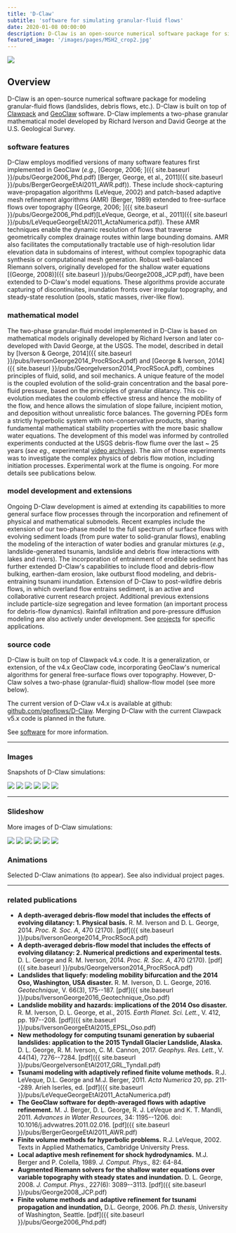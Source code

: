 ```yaml
---
title: 'D-Claw'
subtitle: 'software for simulating granular-fluid flows'
date: 2020-01-08 00:00:00
description: D-Claw is an open-source numerical software package for simulating granular-fluid flows, such as landslides, debris flows, and lahars.
featured_image: '/images/pages/MSH2_crop2.jpg'
---
```


![](/images/projects/dclaw/misc/Rainier_frame00015.png)

## Overview

D-Claw is an open-source numerical software package for modeling granular-fluid flows (landslides, debris flows, etc.). D-Claw is built on top of [Clawpack](www.clawpack.org) and [GeoClaw](www.geoclaw.org) software. D-Claw implements a two-phase granular mathematical model developed by Richard Iverson and David George at the U.S. Geological Survey. 

### software features

D-Claw employs modified versions of many software features first implemented in GeoClaw (*e.g.,* [George, 2006; ]({{ site.baseurl }}/pubs/George2006_Phd.pdf) [Berger, George, et al., 2011]({{ site.baseurl }}/pubs/BergerGeorgeEtAl2011_AWR.pdf)). These include shock-capturing wave-propagation algorithms (LeVeque, 2002) and patch-based adaptive mesh refinement algorithms (AMR) (Berger, 1989) extended to free-surface flows over topography ([George, 2006; ]({{ site.baseurl }}/pubs/George2006_Phd.pdf)[LeVeque, George, et al., 2011]({{ site.baseurl }}/pubs/LeVequeGeorgeEtAl2011_ActaNumerica.pdf)). These AMR techniques enable the dynamic resolution of flows that traverse geometrically complex drainage routes within large bounding domains. AMR also facilitates the computationally tractable use of high-resolution lidar elevation data in subdomains of interest, without complex topographic data synthesis or computational mesh generation. Robust well-balanced Riemann solvers, originally developed for the shallow water equations [(George, 2008)]({{ site.baseurl }}/pubs/George2008_JCP.pdf), have been extended to D-Claw's model equations. These algorithms provide accurate capturing of discontinuites, inundation fronts over irregular topography, and steady-state resolution (pools, static masses, river-like flow). 

### mathematical model

The two-phase granular-fluid model implemented in D-Claw is based on mathematical models originally developed by Richard Iverson and later co-developed with David George, at the USGS. The model, described in detail by [Iverson & George, 2014]({{ site.baseurl }}/pubs/IversonGeorge2014_ProcRSocA.pdf) and [George & Iverson, 2014]({{ site.baseurl }}/pubs/GeorgeIverson2014_ProcRSocA.pdf), combines principles of fluid, solid, and soil mechanics. A unique feature of the model is the coupled evolution of the solid-grain concentration and the basal pore-fluid pressure, based on the principles of granular dilatancy. This co-evolution mediates the coulomb effective stress and hence the mobility of the flow, and hence allows the simulation of slope failure, incipient motion, and deposition without unrealistic force balances. The governing PDEs form a strictly hyperbolic system with non-conservative products, sharing fundamental mathematical stability properties with the more basic shallow water equations. The development of this model was informed by controlled experiments conducted at the USGS debris-flow flume over the last ~ 25 years (*see eg.,* experimental [video archives](https://pubs.usgs.gov/of/2007/1315/)). The aim of those experiments was to investigate the complex physics of debris flow motion, including initiation processes. Experimental work at the flume is ongoing. For more details see publications below.

### model development and extensions

Ongoing D-Claw development is aimed at extending its capabilities to more general surface flow processes through the incorporation and refinement of physical and mathematical submodels. Recent examples include the extension of our two-phase model to the full spectrum of surface flows with evolving sediment loads (from pure water to solid-granular flows), enabling the modeling of the interaction of water bodies and granular mixtures (*e.g.,* landslide-generated tsunamis, landslide and debris flow interactions with lakes and rivers). The incorporation of entrainment of erodible sediment has further extended D-Claw's capabilities to include flood and debris-flow bulking, earthen-dam erosion, lake outburst flood modeling, and debris-entraining tsunami inundation. Extension of D-Claw to post-wildfire debris flows, in which overland flow entrains sediment, is an active and collaborative current research project. Additional previous extensions include particle-size segregation and levee formation (an important process for debris-flow dynamics). Rainfall infiltration and pore-pressure diffusion modeling are also actively under development. See [projects](/projects) for specific applications.   

### source code

D-Claw is built on top of Clawpack v4.x code. It is a generalization, or extension, of the v4.x GeoClaw code, incorporating GeoClaw's numerical algorithms for general free-surface flows over topography. However, D-Claw solves a two-phase (granular-fluid) shallow-flow model (see more below).

The current version of D-Claw v4.x is available at github: [github.com/geoflows/D-Claw](https://github.com/geoflows/D-Claw). Merging D-Claw with the current Clawpack v5.x code is planned in the future. 

See [software](/software/) for more information.


---

### Images

Snapshots of D-Claw simulations:

<div class="gallery" data-columns="3">
	<img src="/images/projects/dclaw/misc/Rainier_frame00015.png">
	<img src="/images/projects/dclaw/misc/Rainierframe00080.png">
	<img src="/images/projects/dclaw/misc/Alderframe00083.png">
	<img src="/images/projects/dclaw/misc/tyndall_oblique_frame00015.png">
	<img src="/images/projects/dclaw/misc/Sisters_frame00035.png">
	<img src="/images/projects/dclaw/misc/dclaw_oso.jpg">
</div>


---

### Slideshow

More images of D-Claw simulations:

<div class="gallery" data-columns="1">
	<img src="/images/projects/dclaw/misc/Rainier_frame00015.png">
	<img src="/images/projects/dclaw/misc/Rainierframe00080.png">
	<img src="/images/projects/dclaw/misc/tyndall_oblique_frame00015.png">
	<img src="/images/projects/dclaw/misc/Sisters_frame00035.png">
	<img src="/images/projects/dclaw/misc/Alderframe00083.png">
	<img src="/images/projects/dclaw/misc/dclaw_oso.jpg">
</div>

### Animations

Selected D-Claw animations (to appear). See also individual project pages.

---

### related publications

*  **A depth-averaged debris-flow model that includes the effects of evolving dilatancy: 1. Physical basis.** R. M. Iverson and D. L. George, 2014. *Proc. R. Soc. A*, 470 (2170). [pdf]({{ site.baseurl }}/pubs/IversonGeorge2014_ProcRSocA.pdf)
* **A depth-averaged debris-flow model that includes the effects of evolving dilatancy: 2. Numerical predictions and experimental tests.** D. L. George and R. M. Iverson, 2014. *Proc. R. Soc. A*, 470 (2170). [pdf]({{ site.baseurl }}/pubs/GeorgeIverson2014_ProcRSocA.pdf) 
* **Landslides that liquefy: modeling mobility bifurcation and the 2014 Oso, Washington, USA disaster.** R. M. Iverson, D. L. George, 2016. *Geotechnique*, V. 66(3), 175--187. [pdf]({{ site.baseurl }}/pubs/IversonGeorge2016_Geotechnique_Oso.pdf)
* **Landslide mobility and hazards: implications of the 2014 Oso disaster.** R. M. Iverson, D. L. George, et al., 2015. *Earth Planet. Sci. Lett.*, V. 412, pp. 197--208. [pdf]({{ site.baseurl }}/pubs/IversonGeorgeEtAl2015_EPSL_Oso.pdf)
*  **New methodology for computing tsunami generation by subaerial landslides: application to the 2015 Tyndall Glacier Landslide, Alaska.** D. L. George, R. M. Iverson, C. M. Cannon, 2017. *Geophys. Res. Lett.*, V. 44(14), 7276--7284.  [pdf]({{ site.baseurl }}/pubs/GeorgeIversonEtAl2017_GRL_Tyndall.pdf)
* **Tsunami modeling with adaptively refined finite volume methods.** R.J. LeVeque, D.L. George and M.J. Berger, 2011. *Acta Numerica* 20, pp. 211--289. Arieh Iserles, ed. [pdf]({{ site.baseurl }}/pubs/LeVequeGeorgeEtAl2011_ActaNumerica.pdf)
* **The GeoClaw software for depth-averaged flows with adaptive refinement.**  M. J. Berger, D. L. George, R. J. LeVeque and K. T. Mandli, 2011. *Advances in Water Resources*, 34: 1195--1206. doi: 10.1016/j.advwatres.2011.02.016. [pdf]({{ site.baseurl }}/pubs/BergerGeorgeEtAl2011_AWR.pdf)
* **Finite volume methods for hyperbolic problems.** R.J. LeVeque, 2002. Texts in Applied Mathematics, Cambridge University Press.
* **Local adaptive mesh refinement for shock hydrodynamics.** M.J. Berger and P. Colella, 1989. *J. Comput. Phys.,* 82: 64-84. 
* **Augmented Riemann solvers for the shallow water equations over variable topography with steady states and inundation.** D. L. George, 2008. *J. Comput. Phys.*, 227(6): 3089--3113. [pdf]({{ site.baseurl }}/pubs/George2008_JCP.pdf)
* **Finite volume methods and adaptive refinement for tsunami propagation and inundation,** D.L. George, 2006. *Ph.D. thesis*, University of Washington, Seattle. [pdf]({{ site.baseurl }}/pubs/George2006_Phd.pdf)